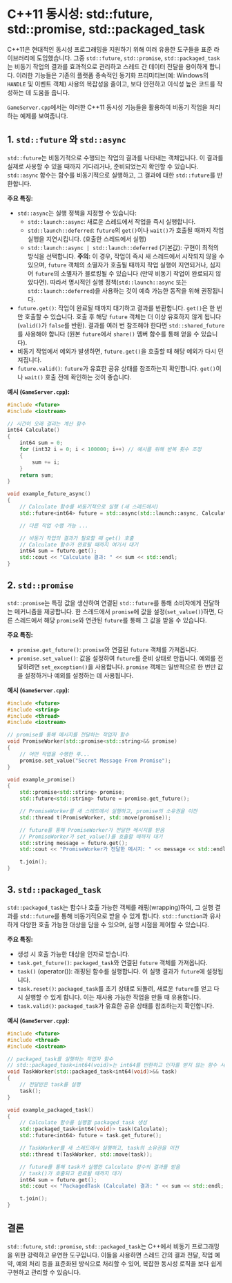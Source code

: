 # C++11 동시성: std::future, std::promise, std::packaged_task

C++11은 현대적인 동시성 프로그래밍을 지원하기 위해 여러 유용한 도구들을 표준 라이브러리에 도입했습니다. 그중 `std::future`, `std::promise`, `std::packaged_task`는 비동기 작업의 결과를 효과적으로 관리하고 스레드 간 데이터 전달을 용이하게 합니다. 이러한 기능들은 기존의 플랫폼 종속적인 동기화 프리미티브(예: Windows의 `HANDLE` 및 이벤트 객체) 사용의 복잡성을 줄이고, 보다 안전하고 이식성 높은 코드를 작성하는 데 도움을 줍니다.

`GameServer.cpp`에서는 이러한 C++11 동시성 기능들을 활용하여 비동기 작업을 처리하는 예제를 보여줍니다.

## 1. `std::future` 와 `std::async`

`std::future`는 비동기적으로 수행되는 작업의 결과를 나타내는 객체입니다. 이 결과를 실제로 사용할 수 있을 때까지 기다리거나, 준비되었는지 확인할 수 있습니다. `std::async` 함수는 함수를 비동기적으로 실행하고, 그 결과에 대한 `std::future`를 반환합니다.

**주요 특징:**
-   `std::async`는 실행 정책을 지정할 수 있습니다:
    -   `std::launch::async`: 새로운 스레드에서 작업을 즉시 실행합니다.
    -   `std::launch::deferred`: `future`의 `get()`이나 `wait()`가 호출될 때까지 작업 실행을 지연시킵니다. (호출한 스레드에서 실행)
    -   `std::launch::async | std::launch::deferred` (기본값): 구현이 최적의 방식을 선택합니다. **주의:** 이 경우, 작업이 즉시 새 스레드에서 시작되지 않을 수 있으며, `future` 객체의 소멸자가 호출될 때까지 작업 실행이 지연되거나, 심지어 `future`의 소멸자가 블로킹될 수 있습니다 (만약 비동기 작업이 완료되지 않았다면). 따라서 명시적인 실행 정책(`std::launch::async` 또는 `std::launch::deferred`)을 사용하는 것이 예측 가능한 동작을 위해 권장됩니다.
-   `future.get()`: 작업이 완료될 때까지 대기하고 결과를 반환합니다. `get()`은 한 번만 호출할 수 있습니다. 호출 후 해당 `future` 객체는 더 이상 유효하지 않게 됩니다 (`valid()`가 `false`를 반환). 결과를 여러 번 참조해야 한다면 `std::shared_future`를 사용해야 합니다 (원본 `future`에서 `share()` 멤버 함수를 통해 얻을 수 있습니다).
-   비동기 작업에서 예외가 발생하면, `future.get()`을 호출할 때 해당 예외가 다시 던져집니다.
-   `future.valid()`: `future`가 유효한 공유 상태를 참조하는지 확인합니다. `get()`이나 `wait()` 호출 전에 확인하는 것이 좋습니다.

**예시 (`GameServer.cpp`):**
```cpp
#include <future>
#include <iostream>

// 시간이 오래 걸리는 계산 함수
int64 Calculate()
{
    int64 sum = 0;
    for (int32 i = 0; i < 100000; i++) // 예시를 위해 반복 횟수 조정
    {
        sum += i;
    }
    return sum;
}

void example_future_async()
{
    // Calculate 함수를 비동기적으로 실행 (새 스레드에서)
    std::future<int64> future = std::async(std::launch::async, Calculate);

    // 다른 작업 수행 가능 ...

    // 비동기 작업의 결과가 필요할 때 get() 호출
    // Calculate 함수가 완료될 때까지 여기서 대기
    int64 sum = future.get();
    std::cout << "Calculate 결과: " << sum << std::endl;
}
```

## 2. `std::promise`

`std::promise`는 특정 값을 생산하여 연결된 `std::future`를 통해 소비자에게 전달하는 메커니즘을 제공합니다. 한 스레드에서 `promise`에 값을 설정(`set_value()`)하면, 다른 스레드에서 해당 `promise`와 연관된 `future`를 통해 그 값을 받을 수 있습니다.

**주요 특징:**
-   `promise.get_future()`: `promise`와 연결된 `future` 객체를 가져옵니다.
-   `promise.set_value()`: 값을 설정하여 `future`를 준비 상태로 만듭니다. 예외를 전달하려면 `set_exception()`을 사용합니다. `promise` 객체는 일반적으로 한 번만 값을 설정하거나 예외를 설정하는 데 사용됩니다.

**예시 (`GameServer.cpp`):**
```cpp
#include <future>
#include <string>
#include <thread>
#include <iostream>

// promise를 통해 메시지를 전달하는 작업자 함수
void PromiseWorker(std::promise<std::string>&& promise)
{
    // 어떤 작업을 수행한 후...
    promise.set_value("Secret Message From Promise");
}

void example_promise()
{
    std::promise<std::string> promise;
    std::future<std::string> future = promise.get_future();

    // PromiseWorker를 새 스레드에서 실행하고, promise의 소유권을 이전
    std::thread t(PromiseWorker, std::move(promise));

    // future를 통해 PromiseWorker가 전달한 메시지를 받음
    // PromiseWorker가 set_value()를 호출할 때까지 대기
    std::string message = future.get();
    std::cout << "PromiseWorker가 전달한 메시지: " << message << std::endl;

    t.join();
}
```

## 3. `std::packaged_task`

`std::packaged_task`는 함수나 호출 가능한 객체를 래핑(wrapping)하여, 그 실행 결과를 `std::future`를 통해 비동기적으로 받을 수 있게 합니다. `std::function`과 유사하게 다양한 호출 가능한 대상을 담을 수 있으며, 실행 시점을 제어할 수 있습니다.

**주요 특징:**
-   생성 시 호출 가능한 대상을 인자로 받습니다.
-   `task.get_future()`: `packaged_task`와 연결된 `future` 객체를 가져옵니다.
-   `task()` (operator()): 래핑된 함수를 실행합니다. 이 실행 결과가 `future`에 설정됩니다.
-   `task.reset()`: `packaged_task`를 초기 상태로 되돌려, 새로운 `future`를 얻고 다시 실행할 수 있게 합니다. 이는 재사용 가능한 작업을 만들 때 유용합니다.
-   `task.valid()`: `packaged_task`가 유효한 공유 상태를 참조하는지 확인합니다.

**예시 (`GameServer.cpp`):**
```cpp
#include <future>
#include <thread>
#include <iostream>

// packaged_task를 실행하는 작업자 함수
// std::packaged_task<int64(void)>는 int64를 반환하고 인자를 받지 않는 함수 시그니처를 의미
void TaskWorker(std::packaged_task<int64(void)>&& task)
{
    // 전달받은 task를 실행
    task();
}

void example_packaged_task()
{
    // Calculate 함수를 실행할 packaged_task 생성
    std::packaged_task<int64(void)> task(Calculate);
    std::future<int64> future = task.get_future();

    // TaskWorker를 새 스레드에서 실행하고, task의 소유권을 이전
    std::thread t(TaskWorker, std::move(task));

    // future를 통해 task가 실행한 Calculate 함수의 결과를 받음
    // task()가 호출되고 완료될 때까지 대기
    int64 sum = future.get();
    std::cout << "PackagedTask (Calculate) 결과: " << sum << std::endl;

    t.join();
}
```

## 결론

`std::future`, `std::promise`, `std::packaged_task`는 C++에서 비동기 프로그래밍을 위한 강력하고 유연한 도구입니다. 이들을 사용하면 스레드 간의 결과 전달, 작업 예약, 예외 처리 등을 표준화된 방식으로 처리할 수 있어, 복잡한 동시성 로직을 보다 쉽게 구현하고 관리할 수 있습니다.
